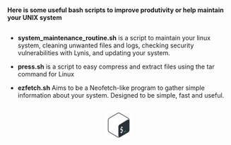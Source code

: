 #### Here is some useful bash scripts to improve produtivity or help maintain your UNIX system
##
- **system_maintenance_routine.sh** is a script to maintain your linux system, cleaning unwanted files and logs, checking security vulnerabilities with Lynis, and updating your system.

- **press.sh** is a script to easy compress and extract files using the tar command for Linux

- **ezfetch.sh** Aims to be a Neofetch-like program to gather simple information about your system. Designed to be simple, fast and useful.
##
<div align="center" style="display: inline_block">
  <img align="center" alt="Shell-Script" height="60" width="60" src="https://raw.githubusercontent.com/devicons/devicon/master/icons/bash/bash-original.svg">‎ 
</div>


